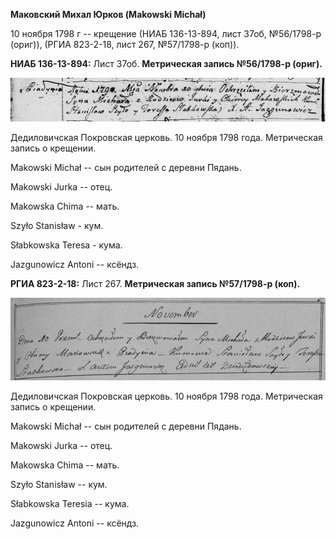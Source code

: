 **Маковский Михал Юрков (Makowski Michał)**

10 ноября 1798 г -- крещение (НИАБ 136-13-894, лист 37об, №56/1798-р
(ориг)), (РГИА 823-2-18, лист 267, №57/1798-р (коп)).

**НИАБ 136-13-894:** Лист 37об. **Метрическая запись №56/1798-р
(ориг).**

![](./media/969f401ebefeec84c8d4344fd71b740feb6bd8a8.png)

Дедиловичская Покровская церковь. 10 ноября 1798 года. Метрическая
запись о крещении.

Makowski Michał -- сын родителей с деревни Пядaнь.

Makowski Jurka -- отец.

Makowska Chima -- мать.

Szyło Stanisław - кум.

Słabkowska Teresa - кума.

Jazgunowicz Antoni -- ксёндз.

**РГИА 823-2-18:** Лист 267. **Метрическая запись №57/1798-р (коп).**

![](./media/6c023b0ccca9cceb8742c21160d819e3624b18e9.png)

Дедиловичская Покровская церковь. 10 ноября 1798 года. Метрическая
запись о крещении.

Makowski Michał -- сын родителей с деревни Пядань.

Makowski Jurka -- отец.

Makowska Chima -- мать.

Szyło Stanisław -- кум.

Słabkowska Teresia -- кума.

Jazgunowicz Antoni -- ксёндз.
